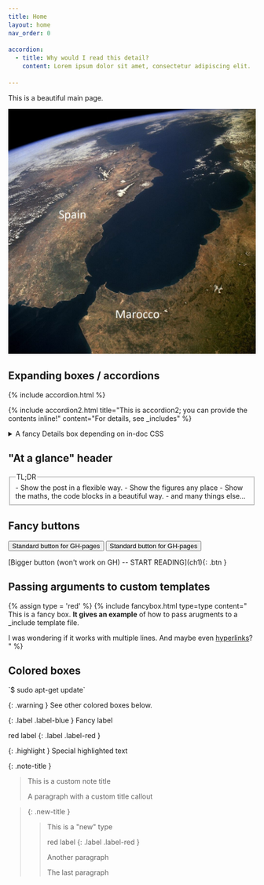 ```yaml
---
title: Home
layout: home
nav_order: 0

accordion: 
  - title: Why would I read this detail?
    content: Lorem ipsum dolor sit amet, consectetur adipiscing elit. 

---
```

This is a beautiful main page. 

![image tooltip here](/media/image1.jpeg)

## Expanding boxes / accordions

{% include accordion.html %}

{% include accordion2.html title="This is accordion2; you can provide the contents inline!" content="For details, see _includes" %}

<details>
	<summary> A fancy Details box depending on in-doc CSS </summary>
	Give me attention or face the wrath of my claws give me attention or face the wrath of my claws and pretend not to be evil cats go for world domination allways wanting food. Eat owner's food playing with balls of wool and meow and walk away, and bleghbleghvomit my furball really tie the room together. Cuddle no cuddle cuddle love scratch scratch cat. 
</details>


## "At a glance" header

<fieldset class="field-set" markdown="1">
<legend class="leg-title">TL;DR</legend>
- Show the post in a flexible way.
- Show the figures any place
- Show the maths, the code blocks in a beautiful way.
- and many things else...
</fieldset>


## Fancy buttons

<button type="button" name="button" class="btn">Standard button for GH-pages</button>
<button class="btn">Standard button for GH-pages</button>


<span class="fs-6">
[Bigger button (won't work on GH) -- START READING](ch1){: .btn }
</span>

## Passing arguments to custom templates
{% assign type = 'red' %}
{% include fancybox.html type=type content="
This is a fancy box. **It gives an example** of how to pass arugments to a _include template file.


I was wondering if it works with multiple lines. And maybe even [hyperlinks](google.com)?
" %}


## Colored boxes

<div class="terminal" markdown="1">
`$ sudo apt-get update`
</div>


{: .warning }
See other colored boxes below.

{: .label .label-blue }
Fancy label

red label
{: .label .label-red }

{: .highlight }
Special highlighted text

{: .note-title }
> This is a custom note title
>
> A paragraph with a custom title callout

> {: .new-title }
> > This is a "new" type
> > 
> > red label
> > {: .label .label-red }
> >
> > Another paragraph
> >
> > The last paragraph
